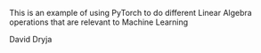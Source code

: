 This is an example of using PyTorch to do different Linear Algebra operations that are relevant to Machine Learning

David Dryja